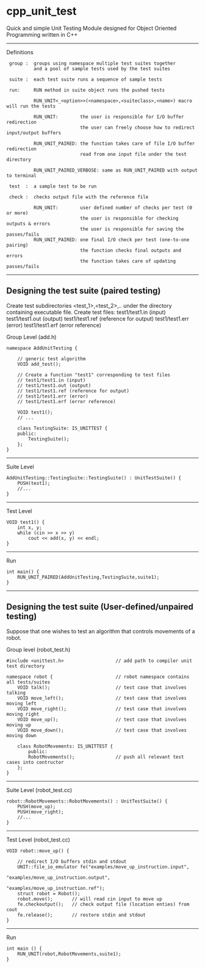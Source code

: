 cpp_unit_test
=============

Quick and simple Unit Testing Module designed for
Object Oriented Programming written in C++

*****************************************************************
Definitions

     group :  groups using namespace multiple test suites together
              and a pool of sample tests used by the test suites

     suite :  each test suite runs a sequence of sample tests

     run:     RUN method in suite object runs the pushed tests

              RUN_UNIT<_<option>>(<namespace>,<suiteclass>,<name>) macro will run the tests

	          RUN_UNIT:        the user is responsible for I/O buffer redirection
                               the user can freely choose how to redirect input/output buffers

              RUN_UNIT_PAIRED: the function takes care of file I/O buffer redirection
                               read from one input file under the test directory

              RUN_UNIT_PAIRED_VERBOSE: same as RUN_UNIT_PAIRED with output to terminal

     test  :  a sample test to be run

     check :  checks output file with the reference file

              RUN_UNIT:        user defined number of checks per test (0 or more)
                               the user is responsible for checking outputs & errors
                               the user is responsible for saving the passes/fails
              RUN_UNIT_PAIRED: one final I/O check per test (one-to-one pairing)
                               the function checks final outputs and errors
                               the function takes care of updating passes/fails


*****************************************************************

Designing the test suite (paired testing)
-----------------------------------------------------------------
Create test subdirectories <test_1>,<test_2>,.. under the directory containing
executable file. Create test files:
        test1/test1.in (input)
        test1/test1.out (output)
        test1/test1.ref (reference for output)
        test1/test1.err (error)
        test1/test1.erf (error reference)


Group Level (add.h)

    namespace AddUnitTesting {

        // generic test algorithm
        VOID add_test();

        // Create a function "test1" corresponding to test files
        // test1/test1.in (input)
        // test1/test1.out (output)
        // test1/test1.ref (reference for output)
        // test1/test1.err (error)
        // test1/test1.erf (error reference)

        VOID test1();
        // ...

        class TestingSuite: IS_UNITTEST {
        public:
            TestingSuite();
        };
    }

-----------------------------------------------------------------
Suite Level

    AddUnitTesting::TestingSuite::TestingSuite() : UnitTestSuite() {
        PUSH(test1);
        //...
    }

-----------------------------------------------------------------
Test Level

    VOID test1() {
        int x, y;
        while (cin >> x >> y)
            cout << add(x, y) << endl;
    }
-----------------------------------------------------------------
Run

    int main() {
        RUN_UNIT_PAIRED(AddUnitTesting,TestingSuite,suite1);
    }


*****************************************************************

Designing the test suite (User-defined/unpaired testing)
-----------------------------------------------------------------
Suppose that one wishes to test an algorithm that controls movements of a robot.


Group level (robot_test.h)

    #include <unittest.h>                   // add path to compiler unit test directory

    namespace robot {                       // robot namespace contains all tests/suites
        VOID talk();                        // test case that involves talking
        VOID move_left();                   // test case that involves moving left
        VOID move_right();                  // test case that involves moving right
        VOID move_up();                     // test case that involves moving up
        VOID move_down();                   // test case that involves moving down

        class RobotMovements: IS_UNITTEST {
            public:
            RobotMovements();               // push all relevant test cases into contructor
        };
    }
-----------------------------------------------------------------
Suite Level (robot_test.cc)

    robot::RobotMovements::RobotMovements() : UnitTestSuite() {
        PUSH(move_up);
        PUSH(move_right);
        //...
    }
-----------------------------------------------------------------
Test Level (robot_test.cc)

    VOID robot::move_up() {

        // redirect I/O buffers stdin and stdout
        UNIT::file_io_emulator fe("examples/move_up_instruction.input",
                                       "examples/move_up_instruction.output",
                                       "examples/move_up_instruction.ref");
        struct robot = Robot();
        robot.move();       // will read cin input to move up
        fe.checkoutput();   // check output file (location enties) from cout
        fe.release();       // restore stdin and stdout
    }
-----------------------------------------------------------------
Run

    int main () {
        RUN_UNIT(robot,RobotMovements,suite1);
    }
